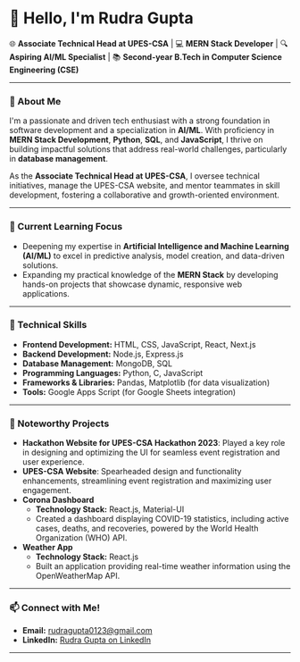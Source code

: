 # 👋 Hello, I'm Rudra Gupta

🌐 **Associate Technical Head at UPES-CSA** | 💻 **MERN Stack Developer** | 🔍 **Aspiring AI/ML Specialist** | 📚 **Second-year B.Tech in Computer Science Engineering (CSE)**

---

### 👀 About Me

I'm a passionate and driven tech enthusiast with a strong foundation in software development and a specialization in **AI/ML**. With proficiency in **MERN Stack Development**, **Python**, **SQL**, and **JavaScript**, I thrive on building impactful solutions that address real-world challenges, particularly in **database management**.

As the **Associate Technical Head at UPES-CSA**, I oversee technical initiatives, manage the UPES-CSA website, and mentor teammates in skill development, fostering a collaborative and growth-oriented environment.

---

### 🌱 Current Learning Focus

- Deepening my expertise in **Artificial Intelligence and Machine Learning (AI/ML)** to excel in predictive analysis, model creation, and data-driven solutions.
- Expanding my practical knowledge of the **MERN Stack** by developing hands-on projects that showcase dynamic, responsive web applications.

---

### 🔧 Technical Skills

- **Frontend Development:** HTML, CSS, JavaScript, React, Next.js
- **Backend Development:** Node.js, Express.js
- **Database Management:** MongoDB, SQL
- **Programming Languages:** Python, C, JavaScript
- **Frameworks & Libraries:** Pandas, Matplotlib (for data visualization)
- **Tools:** Google Apps Script (for Google Sheets integration)

---

### 🔬 Noteworthy Projects

- **Hackathon Website for UPES-CSA Hackathon 2023**: Played a key role in designing and optimizing the UI for seamless event registration and user experience.
- **UPES-CSA Website**: Spearheaded design and functionality enhancements, streamlining event registration and maximizing user engagement.
- **Corona Dashboard**
  - **Technology Stack:** React.js, Material-UI
  - Created a dashboard displaying COVID-19 statistics, including active cases, deaths, and recoveries, powered by the World Health Organization (WHO) API.
- **Weather App**
  - **Technology Stack:** React.js
  - Built an application providing real-time weather information using the OpenWeatherMap API.

---

### 📫 Connect with Me!

- **Email:** [rudragupta0123@gmail.com](mailto:rudragupta0123@gmail.com)
- **LinkedIn:** [Rudra Gupta on LinkedIn](https://www.linkedin.com/in/rudra-gupta/)

---
